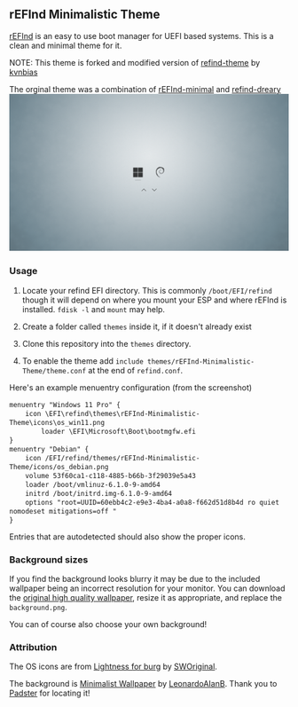 ## rEFInd Minimalistic Theme

[rEFInd](http://www.rodsbooks.com/refind/) is an easy to use boot manager for UEFI
based systems. This is a clean and minimal theme for it.

NOTE: This theme is forked and modified version of [refind-theme](https://github.com/kvnbias/refind-theme) by [kvnbias](https://github.com/kvnbias)

The orginal theme was  a combination of [rEFInd-minimal](https://github.com/EvanPurkhiser/rEFInd-minimal) and [refind-dreary](https://github.com/dheishman/refind-dreary)
![rEFInd-Minimalistic-Theme](https://github.com/iammrmehedi/rEFInd-Minimalistic-Theme/blob/main/screenshot.png)

### Usage

 1. Locate your refind EFI directory. This is commonly `/boot/EFI/refind`
    though it will depend on where you mount your ESP and where rEFInd is
    installed. `fdisk -l` and `mount` may help.

 2. Create a folder called `themes` inside it, if it doesn't already exist

 3. Clone this repository into the `themes` directory.

 4. To enable the theme add `include themes/rEFInd-Minimalistic-Theme/theme.conf` at the end of
    `refind.conf`.

Here's an example menuentry configuration (from the screenshot)

```
menuentry "Windows 11 Pro" {
	icon \EFI\refind\themes\rEFInd-Minimalistic-Theme\icons\os_win11.png
    	loader \EFI\Microsoft\Boot\bootmgfw.efi
}
menuentry "Debian" {
    icon /EFI/refind/themes/rEFInd-Minimalistic-Theme/icons/os_debian.png
    volume 53f60ca1-c118-4885-b66b-3f29039e5a43
    loader /boot/vmlinuz-6.1.0-9-amd64
    initrd /boot/initrd.img-6.1.0-9-amd64
    options "root=UUID=60ebb4c2-e9e3-4ba4-a0a8-f662d51d8b4d ro quiet nomodeset mitigations=off "
}
```

Entries that are autodetected should also show the proper icons.

### Background sizes

If you find the background looks blurry it may be due to the included wallpaper
being an incorrect resolution for your monitor. You can download the [original
high quality wallpaper][wallpaper], resize it as appropriate, and replace the
`background.png`.

You can of course also choose your own background!

### Attribution

The OS icons are from [Lightness for burg][icons] by [SWOriginal][icon-author].

The background is [Minimalist Wallpaper][wallpaper] by
[LeonardoAIanB][wallpaper-author]. Thank you to [Padster][padster] for locating
it!

[icons]: http://sworiginal.deviantart.com/art/Lightness-for-burg-181461810
[icon-author]: http://sworiginal.deviantart.com/

[padster]: https://github.com/theRealPadster
[wallpaper]: http://leonardoalanb.deviantart.com/art/Minimalist-wallpaper-295519786
[wallpaper-author]: http://leonardoalanb.deviantart.com/
